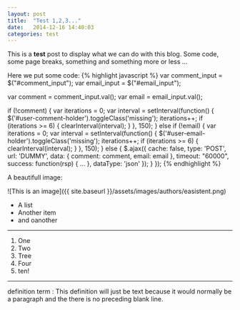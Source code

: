 ```yaml
---
layout: post
title:  "Test 1,2,3..."
date:   2014-12-16 14:40:03
categories: test
---
```

This is a **test** post to display what we can do with this blog. Some code, some page breaks, something and something more or less ...
<!--break-->
Here we put some code:
{% highlight javascript %}
var comment_input = $("#comment_input");
var email_input = $("#email_input");

var comment = comment_input.val();
var email = email_input.val();

if (!comment) {
    var iterations = 0;
    var interval = setInterval(function() {
        $('#user-comment-holder').toggleClass('missing');
            iterations++;
            if (iterations >= 6) {
                clearInterval(interval);
            }
        }, 150);
    } else if (!email) {
        var iterations = 0;
        var interval = setInterval(function() {
            $('#user-email-holder').toggleClass('missing');
            iterations++;
            if (iterations >= 6) {
                clearInterval(interval);
            }
        }, 150);
    } else {
        $.ajax({
            cache: false,
            type: 'POST',
            url: 'DUMMY',
            data: {
                comment: comment,
                email: email
            },
            timeout: "60000",
            success: function(rsp) {
                ...
            },
            dataType: 'json'
        });
    }
});
{% endhighlight %}

A beautifull image:

![This is an image]({{ site.baseurl }}/assets/images/authors/easistent.png)

* A list
* Another item
* and oanother

---
1. One
2. Two
3. Tree
4. Four
5. ten!

* * * 

definition term
: This definition will just be text because it would normally be a
  paragraph and the there is no preceding blank line.



